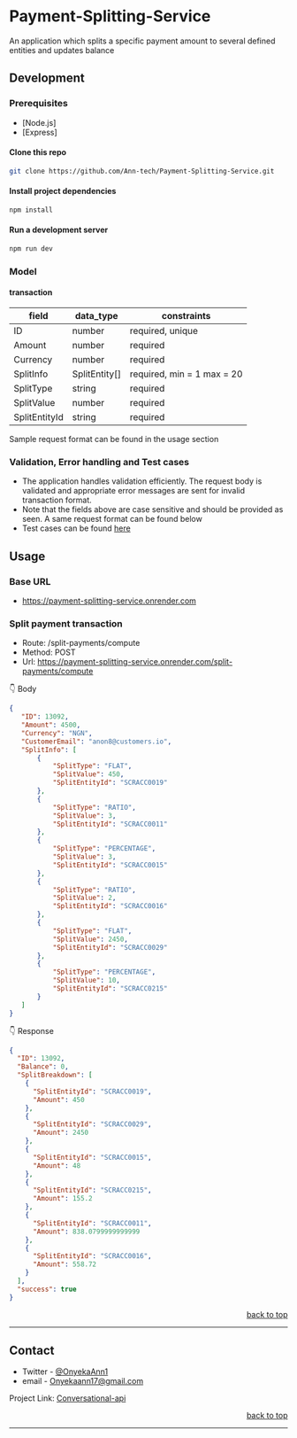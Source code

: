 # Payment-Splitting-Service
An application which splits a specific payment amount to several defined entities and updates balance

## Development

### Prerequisites

- [Node.js]
- [Express]

#### Clone this repo

```sh
git clone https://github.com/Ann-tech/Payment-Splitting-Service.git
```

#### Install project dependencies

```sh
npm install
```

#### Run a development server

```sh
npm run dev
```

### Model

#### transaction

| field        | data_type     | constraints               |
| ------------ | ------------- | ------------------------- |
| ID           | number        | required, unique          |
| Amount       | number        | required                  |
| Currency     | number        | required                  |
| SplitInfo    | SplitEntity[] | required, min = 1 max = 20|
| SplitType    | string        | required                  |
| SplitValue   | number        | required                  |
| SplitEntityId| string        | required                  |

Sample request format can be found in the usage section

### Validation, Error handling and Test cases
- The application handles validation efficiently. The request body is validated and appropriate error messages are sent for invalid transaction format. 
- Note that the fields above are case sensitive and should be provided as seen. A same request format can be found below
- Test cases can be found [here](https://github.com/Ann-tech/Payment-Splitting-Service/blob/main/tests/splitPayments.test.js)

## Usage

### Base URL

- https://payment-splitting-service.onrender.com

### Split payment transaction

- Route: /split-payments/compute
- Method: POST
- Url: https://payment-splitting-service.onrender.com/split-payments/compute

:point_down: Body

```json
{
   "ID": 13092,
   "Amount": 4500,
   "Currency": "NGN",
   "CustomerEmail": "anon8@customers.io",
   "SplitInfo": [
       {
           "SplitType": "FLAT",
           "SplitValue": 450,
           "SplitEntityId": "SCRACC0019"
       },
       {
           "SplitType": "RATIO",
           "SplitValue": 3,
           "SplitEntityId": "SCRACC0011"
       },
       {
           "SplitType": "PERCENTAGE",
           "SplitValue": 3,
           "SplitEntityId": "SCRACC0015"
       },
       {
           "SplitType": "RATIO",
           "SplitValue": 2,
           "SplitEntityId": "SCRACC0016"
       },
       {
           "SplitType": "FLAT",
           "SplitValue": 2450,
           "SplitEntityId": "SCRACC0029"
       },
       {
           "SplitType": "PERCENTAGE",
           "SplitValue": 10,
           "SplitEntityId": "SCRACC0215"
       }
   ]
}

```

:point_down: Response

```json
{
  "ID": 13092,
  "Balance": 0,
  "SplitBreakdown": [
    {
      "SplitEntityId": "SCRACC0019",
      "Amount": 450
    },
    {
      "SplitEntityId": "SCRACC0029",
      "Amount": 2450
    },
    {
      "SplitEntityId": "SCRACC0015",
      "Amount": 48
    },
    {
      "SplitEntityId": "SCRACC0215",
      "Amount": 155.2
    },
    {
      "SplitEntityId": "SCRACC0011",
      "Amount": 838.0799999999999
    },
    {
      "SplitEntityId": "SCRACC0016",
      "Amount": 558.72
    }
  ],
  "success": true
}
```


<p align="right"><a href="#readme-top">back to top</a></p>

---



<!-- Contact -->

## Contact

- Twitter - [@OnyekaAnn1](https://twitter.com/OnyekaAnn1)
- email - Onyekaann17@gmail.com

Project Link: [Conversational-api](https://github.com/Ann-tech/Payment-Splitting-Service)

<p align="right"><a href="#readme-top">back to top</a></p>

---

